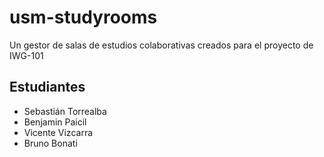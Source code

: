 # usm-studyrooms
Un gestor de salas de estudios colaborativas creados para el proyecto de IWG-101
## Estudiantes 
- Sebastián Torrealba
- Benjamin Paicil
- Vicente Vizcarra 
- Bruno Bonati